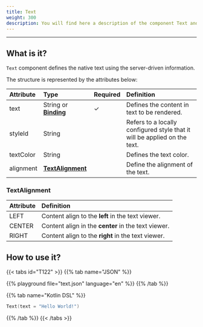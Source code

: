 ```yaml
---
title: Text
weight: 300
description: You will find here a description of the component Text and its attributes.
---
```


---

## What is it?

`Text` component defines the native text using the server-driven information.

The structure is represented by the attributes below:

| Attribute | Type                                                | Required | Definition                                                                |
| :-------- | :-------------------------------------------------- | :------- | :------------------------------------------------------------------------ |
| text      | String or [**Binding**](/api/context#bindings) | ✓        | Defines the content in text to be rendered.                               |
| styleId   | String                                              |          | Refers to a locally configured style that it will be applied on the text. |
| textColor | String                                              |          | Defines the text color.                                                   |
| alignment | [**TextAlignment**](#textalignment)                 |          | Define the alignment of the text.                                         |

### TextAlignment

| Attribute | Definition                                          |
| :------------- | :-------------------------------------------------- |
| LEFT           | Content align to the **left** in the text viewer.   |
| CENTER         | Content align in the **center** in the text viewer. |
| RIGHT          | Content align to the **right** in the text viewer.  |

## How to use it?

{{< tabs id="T122" >}}
{{% tab name="JSON" %}}

<!-- json-playground:text.json
{
    "_beagleComponent_": "beagle:text",
    "text": "Hello World!"
}
-->

{{% playground file="text.json" language="en" %}}
{{% /tab %}}

{{% tab name="Kotlin DSL" %}}

```kotlin
Text(text = "Hello World!")
```

{{% /tab %}}
{{< /tabs >}}
